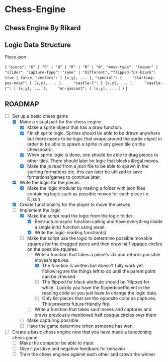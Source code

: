 
# Chess-Engine

## Chess Engine By Rikard

## Logic Data Structure
Piece.json



`{`
`"piece": "K" | "P" | "Q" | "R" | "B" | "N",`
`"move-type": "leaper" | "slider",`
`"capture-Type": "same" | "different",`
`"flipped-for-black": true | false,`
`"vectors": [ [x,y], ... ],`
`"special": {`
`    "starting-pos-move": [ [x,y], ... ],`
`    "castle-l": [ [x,y], ... ],`
`    "castle-r": [ [x,y], ... ],`
`    "en-passant": [ [x,y], ... ]`
`}`
`}`

## ROADMAP

-   [ ] Set up a basic chess game
    -   [X] Make a visual part for the chess engine.
        -   [X] Make a sprite object that has a draw function.
        -   [X] Finish sprite logic. Sprites should be able to be drawn anywhere but there needs to be logic that wraps around the sprite object in order to be able to spawn a sprite in any given tile on the chessboard.
        -   [X] When sprite logic is done, one should be able to drag pieces to other tiles. There should later be logic that blocks illegal moves.
        -   [X] Make the js read from a json file to be able to spawn in the starting formations etc. this can later be utilized to save formations/games to continue later.
    -   [X] Write the logic for the pieces
        -   [X] Make the logic modular by making a folder with json files containing logic such as possible moves for each piece i.e. K.json
    -   [X] Create functionality for the player to move the pieces
    -   [ ] Implement the logic
        -   [X] Make the script read the logic from the logic folder.
            -   [X] Restructure async function calling and have everything inside a single init() function using await
            -   [X] Write the logic-reading function(s)
        -   [ ] Make the script use the logic to determine possible movable squares for the dragged piece and then draw half opaque circles on the possible squares.
            -   [ ] Write a function that takes a piece's idx and returns possible moves/captures.
                -   [X] The function is written but doesn't fully work yet. Following are the things left to do until the parent point can be checked
                -   [ ] The flipped for black attribute should be 'flipped for white'. Luckily you have the flippedcoefficient in the reading code so you just have to change the logic data.
                -   [ ] Only list pieces that are the opposite color as captures. This prevents future friendly fire.
            -   [ ] Write a function that takes said moves and captures and draws previously mentioned half opaque circles over them
        -   [ ] Make capturing possible
        -   [ ] Have the game determine when someone has won.
-   [ ] Create a basic chess engine now that you have made a functioning chess game.
    -   [ ] Make the computer be able to input
    -   [ ] Give it positive and negative feedback for behavior
    -   [ ] Train the chess engines against each other and crown the winner
